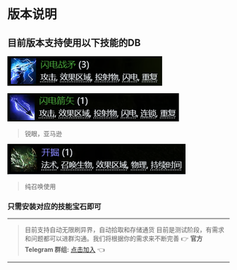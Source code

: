 # 版本说明

## 目前版本支持使用以下技能的DB

![闪电战矛](db/1.png)

![闪电箭矢](db/2.png)
> 锐眼，亚马逊

![开掘](db/3.png)
> 纯召唤使用

### 只需安装对应的技能宝石即可

---
> 目前支持自动无限刷异界，自动拾取和存储通货
目前是测试阶段，有需求和问题都可以进群沟通。我们将根据你的需求来不断完善
👉 **官方 Telegram 群组:** [点击加入](https://t.me/+NZ_sNo17IUtlYmI1) 👈

---


